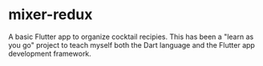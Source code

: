 # mixer-redux

A basic Flutter app to organize cocktail recipies. This has been a "learn as you go" project to
teach myself both the Dart language and the Flutter app development framework.
